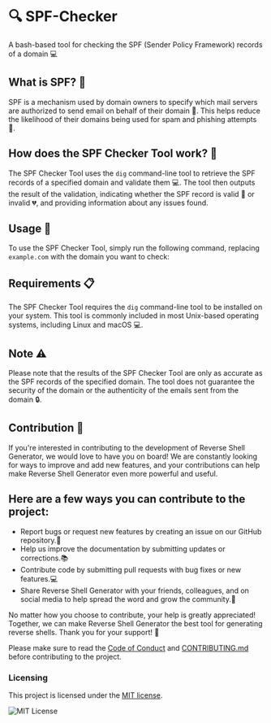 # 🔍 SPF-Checker

A bash-based tool for checking the SPF (Sender Policy Framework) records of a domain 💻

## What is SPF? 🤔

SPF is a mechanism used by domain owners to specify which mail servers are authorized to send email on behalf of their domain 📧. This helps reduce the likelihood of their domains being used for spam and phishing attempts 🚫.

## How does the SPF Checker Tool work? 🧐

The SPF Checker Tool uses the `dig` command-line tool to retrieve the SPF records of a specified domain and validate them 💻. The tool then outputs the result of the validation, indicating whether the SPF record is valid 💚 or invalid 💔, and providing information about any issues found.

## Usage 🔧

To use the SPF Checker Tool, simply run the following command, replacing `example.com` with the domain you want to check:


## Requirements 📋

The SPF Checker Tool requires the `dig` command-line tool to be installed on your system. This tool is commonly included in most Unix-based operating systems, including Linux and macOS 💻.

## Note ⚠️

Please note that the results of the SPF Checker Tool are only as accurate as the SPF records of the specified domain. The tool does not guarantee the security of the domain or the authenticity of the emails sent from the domain 🔒.



## Contribution 🤝 <br>
If you're interested in contributing to the development of Reverse Shell Generator, we would love to have you on board! We are constantly looking for ways to improve and add new features, and your contributions can help make Reverse Shell Generator even more powerful and useful.

## Here are a few ways you can contribute to the project:

-   Report bugs or request new features by creating an issue on our GitHub repository.🐛
-   Help us improve the documentation by submitting updates or corrections.📚
-   Contribute code by submitting pull requests with bug fixes or new features.💻
-   Share Reverse Shell Generator with your friends, colleagues, and on social media to help spread the word and grow the community.📣

No matter how you choose to contribute, your help is greatly appreciated! Together, we can make Reverse Shell Generator the best tool for generating reverse shells. Thank you for your support! 🙏

Please make sure to read the [Code of Conduct](CODE_OF_CONDUCT.md) and [CONTRIBUTING.md](CONTRIBUTING.md) before contributing to the project.




### Licensing

This project is licensed under the [MIT license](LICENSE).

![MIT License](https://danielmiessler.com/images/mitlicense.png)
